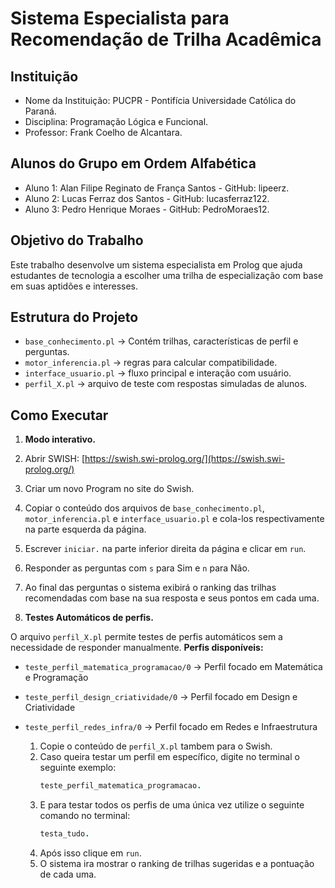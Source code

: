 # Sistema Especialista para Recomendação de Trilha Acadêmica

## Instituição 
- Nome da Instituição: PUCPR - Pontifícia Universidade Católica do Paraná.
- Disciplina: Programação Lógica e Funcional.
- Professor: Frank Coelho de Alcantara.

## Alunos do Grupo em Ordem Alfabética
- Aluno 1: Alan Filipe Reginato de França Santos - GitHub: lipeerz.
- Aluno 2: Lucas Ferraz dos Santos - GitHub: lucasferraz122.
- Aluno 3: Pedro Henrique Moraes - GitHub: PedroMoraes12.

## Objetivo do Trabalho

Este trabalho desenvolve um sistema especialista em Prolog que ajuda estudantes de tecnologia a escolher uma trilha de especialização com base em suas aptidões e interesses.

## Estrutura do Projeto
- `base_conhecimento.pl` → Contém trilhas, características de perfil e perguntas.
- `motor_inferencia.pl` → regras para calcular compatibilidade.
- `interface_usuario.pl` → fluxo principal e interação com usuário.
- `perfil_X.pl` → arquivo de teste com respostas simuladas de alunos.

## Como Executar
1. **Modo interativo.**
   
  1. Abrir SWISH: [https://swish.swi-prolog.org/](https://swish.swi-prolog.org/)
  2. Criar um novo Program no site do Swish.
  3. Copiar o conteúdo dos arquivos de `base_conhecimento.pl`, `motor_inferencia.pl` e `interface_usuario.pl` e cola-los respectivamente na parte esquerda da página.
  4. Escrever `iniciar.` na parte inferior direita da página e clicar em `run`.
  5. Responder as perguntas com `s` para Sim e `n` para Não.
  6. Ao final das perguntas o sistema exibirá o ranking das trilhas recomendadas com base na sua resposta e seus pontos em cada uma.
     
2. **Testes Automáticos de perfis.**
   
  O arquivo `perfil_X.pl` permite testes de perfis automáticos sem a necessidade de responder manualmente.
  **Perfis disponíveis:**
- `teste_perfil_matematica_programacao/0` → Perfil focado em Matemática e Programação
- `teste_perfil_design_criatividade/0` → Perfil focado em Design e Criatividade
- `teste_perfil_redes_infra/0` → Perfil focado em Redes e Infraestrutura

  1. Copie o conteúdo de `perfil_X.pl` tambem para o Swish.
  2. Caso queira testar um perfil em específico, digite no terminal o seguinte exemplo:
     ```prolog
     teste_perfil_matematica_programacao.
  3. E para testar todos os perfis de uma única vez utilize o seguinte comando no terminal:
     ```prolog
     testa_tudo.
  4. Após isso clique em `run`.
  5. O sistema ira mostrar o ranking de trilhas sugeridas e a pontuação de cada uma.
